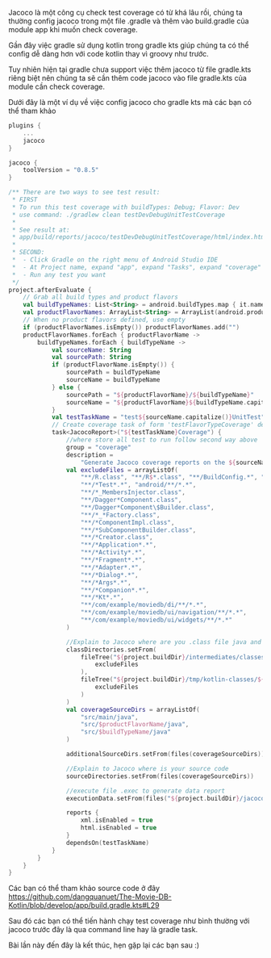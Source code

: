 Jacoco là một công cụ check test coverage có từ khá lâu rồi, chúng ta thường config jacoco trong một file .gradle và thêm vào build.gradle của module app khi muốn check coverage.

Gần đây việc gradle sử dụng kotlin trong gradle kts giúp chúng ta có thể config dễ dàng hơn với code kotlin thay vì groovy như trước.

Tuy nhiên hiện tại gradle chưa support việc thêm jacoco từ file gradle.kts riêng biệt nên chúng ta sẽ cần thêm code jacoco vào file gradle.kts của module cần check coverage.

Dưới đây là một ví dụ về việc config jacoco cho gradle kts mà các bạn có thể tham khảo

```kotlin
plugins {
    ...
    jacoco
}

jacoco {
    toolVersion = "0.8.5"
}

/** There are two ways to see test result:
 * FIRST
 * To run this test coverage with buildTypes: Debug; Flavor: Dev
 * use command: ./gradlew clean testDevDebugUnitTestCoverage
 *
 * See result at:
 * app/build/reports/jacoco/testDevDebugUnitTestCoverage/html/index.html
 *
 * SECOND:
 *  - Click Gradle on the right menu of Android Studio IDE
 *  - At Project name, expand "app", expand "Tasks", expand "coverage"
 *  - Run any test you want
 */
project.afterEvaluate {
    // Grab all build types and product flavors
    val buildTypeNames: List<String> = android.buildTypes.map { it.name }
    val productFlavorNames: ArrayList<String> = ArrayList(android.productFlavors.map { it.name })
    // When no product flavors defined, use empty
    if (productFlavorNames.isEmpty()) productFlavorNames.add("")
    productFlavorNames.forEach { productFlavorName ->
        buildTypeNames.forEach { buildTypeName ->
            val sourceName: String
            val sourcePath: String
            if (productFlavorName.isEmpty()) {
                sourcePath = buildTypeName
                sourceName = buildTypeName
            } else {
                sourcePath = "${productFlavorName}/${buildTypeName}"
                sourceName = "${productFlavorName}${buildTypeName.capitalize()}"
            }
            val testTaskName = "test${sourceName.capitalize()}UnitTest"
            // Create coverage task of form 'testFlavorTypeCoverage' depending on 'testFlavorTypeUnitTest'
            task<JacocoReport>("${testTaskName}Coverage") {
                //where store all test to run follow second way above
                group = "coverage"
                description =
                    "Generate Jacoco coverage reports on the ${sourceName.capitalize()} build."
                val excludeFiles = arrayListOf(
                    "**/R.class", "**/R$*.class", "**/BuildConfig.*", "**/Manifest*.*",
                    "**/*Test*.*", "android/**/*.*",
                    "**/*_MembersInjector.class",
                    "**/Dagger*Component.class",
                    "**/Dagger*Component\$Builder.class",
                    "**/*_*Factory.class",
                    "**/*ComponentImpl.class",
                    "**/*SubComponentBuilder.class",
                    "**/*Creator.class",
                    "**/*Application*.*",
                    "**/*Activity*.*",
                    "**/*Fragment*.*",
                    "**/*Adapter*.*",
                    "**/*Dialog*.*",
                    "**/*Args*.*",
                    "**/*Companion*.*",
                    "**/*Kt*.*",
                    "**/com/example/moviedb/di/**/*.*",
                    "**/com/example/moviedb/ui/navigation/**/*.*",
                    "**/com/example/moviedb/ui/widgets/**/*.*"
                )

                //Explain to Jacoco where are you .class file java and kotlin
                classDirectories.setFrom(
                    fileTree("${project.buildDir}/intermediates/classes/${sourcePath}").exclude(
                        excludeFiles
                    ),
                    fileTree("${project.buildDir}/tmp/kotlin-classes/${sourceName}").exclude(
                        excludeFiles
                    )
                )
                val coverageSourceDirs = arrayListOf(
                    "src/main/java",
                    "src/$productFlavorName/java",
                    "src/$buildTypeName/java"
                )

                additionalSourceDirs.setFrom(files(coverageSourceDirs))

                //Explain to Jacoco where is your source code
                sourceDirectories.setFrom(files(coverageSourceDirs))

                //execute file .exec to generate data report
                executionData.setFrom(files("${project.buildDir}/jacoco/${testTaskName}.exec"))

                reports {
                    xml.isEnabled = true
                    html.isEnabled = true
                }
                dependsOn(testTaskName)
            }
        }
    }
}
```

Các bạn có thể tham khảo source code ở đây https://github.com/dangquanuet/The-Movie-DB-Kotlin/blob/develop/app/build.gradle.kts#L29

Sau đó các bạn có thể tiến hành chạy test coverage như bình thường với jacoco trước đây là qua command line hay là gradle task.

Bài lần này đến đây là kết thúc, hẹn gặp lại các bạn sau :)